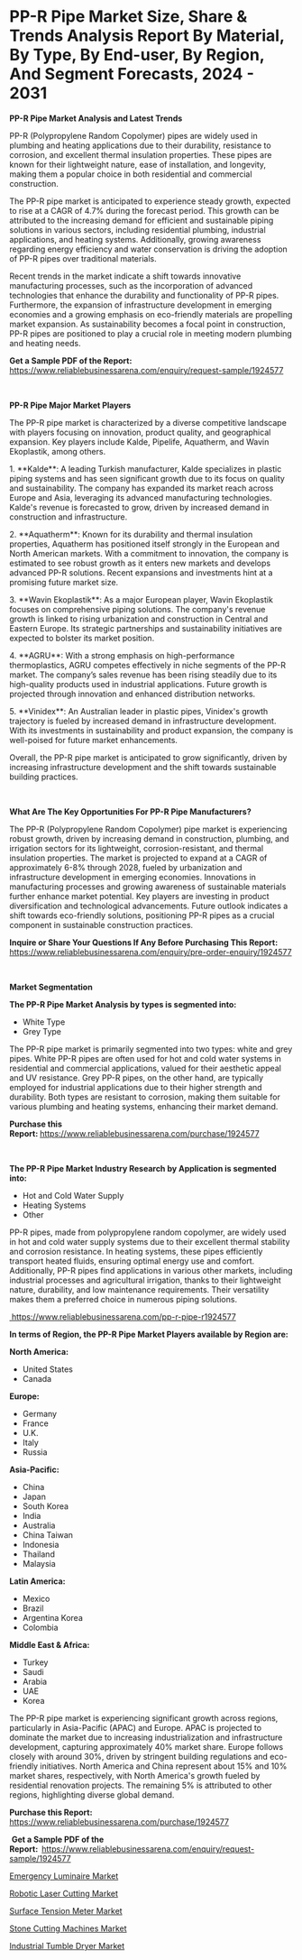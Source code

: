 <p><h1>PP-R Pipe Market Size, Share & Trends Analysis Report By Material, By Type, By End-user, By Region, And Segment Forecasts, 2024 - 2031</h1></p><p><strong>PP-R Pipe Market Analysis and Latest Trends</strong></p>
<p><p>PP-R (Polypropylene Random Copolymer) pipes are widely used in plumbing and heating applications due to their durability, resistance to corrosion, and excellent thermal insulation properties. These pipes are known for their lightweight nature, ease of installation, and longevity, making them a popular choice in both residential and commercial construction.</p><p>The PP-R pipe market is anticipated to experience steady growth, expected to rise at a CAGR of 4.7% during the forecast period. This growth can be attributed to the increasing demand for efficient and sustainable piping solutions in various sectors, including residential plumbing, industrial applications, and heating systems. Additionally, growing awareness regarding energy efficiency and water conservation is driving the adoption of PP-R pipes over traditional materials.</p><p>Recent trends in the market indicate a shift towards innovative manufacturing processes, such as the incorporation of advanced technologies that enhance the durability and functionality of PP-R pipes. Furthermore, the expansion of infrastructure development in emerging economies and a growing emphasis on eco-friendly materials are propelling market expansion. As sustainability becomes a focal point in construction, PP-R pipes are positioned to play a crucial role in meeting modern plumbing and heating needs.</p></p>
<p><strong>Get a Sample PDF of the Report:&nbsp;</strong> <a href="https://www.reliablebusinessarena.com/enquiry/request-sample/1924577?utm_campaign=1599&utm_medium=2&utm_source=Github&utm_content=ia&utm_term=24102024&utm_id=pp-r-pipe">https://www.reliablebusinessarena.com/enquiry/request-sample/1924577</a></p>
<p>&nbsp;</p>
<p><strong>PP-R Pipe Major Market Players</strong></p>
<p><p>The PP-R pipe market is characterized by a diverse competitive landscape with players focusing on innovation, product quality, and geographical expansion. Key players include Kalde, Pipelife, Aquatherm, and Wavin Ekoplastik, among others.</p><p>1. **Kalde**: A leading Turkish manufacturer, Kalde specializes in plastic piping systems and has seen significant growth due to its focus on quality and sustainability. The company has expanded its market reach across Europe and Asia, leveraging its advanced manufacturing technologies. Kalde's revenue is forecasted to grow, driven by increased demand in construction and infrastructure.</p><p>2. **Aquatherm**: Known for its durability and thermal insulation properties, Aquatherm has positioned itself strongly in the European and North American markets. With a commitment to innovation, the company is estimated to see robust growth as it enters new markets and develops advanced PP-R solutions. Recent expansions and investments hint at a promising future market size.</p><p>3. **Wavin Ekoplastik**: As a major European player, Wavin Ekoplastik focuses on comprehensive piping solutions. The company's revenue growth is linked to rising urbanization and construction in Central and Eastern Europe. Its strategic partnerships and sustainability initiatives are expected to bolster its market position.</p><p>4. **AGRU**: With a strong emphasis on high-performance thermoplastics, AGRU competes effectively in niche segments of the PP-R market. The company’s sales revenue has been rising steadily due to its high-quality products used in industrial applications. Future growth is projected through innovation and enhanced distribution networks.</p><p>5. **Vinidex**: An Australian leader in plastic pipes, Vinidex's growth trajectory is fueled by increased demand in infrastructure development. With its investments in sustainability and product expansion, the company is well-poised for future market enhancements.</p><p>Overall, the PP-R pipe market is anticipated to grow significantly, driven by increasing infrastructure development and the shift towards sustainable building practices.</p></p>
<p>&nbsp;</p>
<p><strong>What Are The Key Opportunities For PP-R Pipe Manufacturers?</strong></p>
<p><p>The PP-R (Polypropylene Random Copolymer) pipe market is experiencing robust growth, driven by increasing demand in construction, plumbing, and irrigation sectors for its lightweight, corrosion-resistant, and thermal insulation properties. The market is projected to expand at a CAGR of approximately 6-8% through 2028, fueled by urbanization and infrastructure development in emerging economies. Innovations in manufacturing processes and growing awareness of sustainable materials further enhance market potential. Key players are investing in product diversification and technological advancements. Future outlook indicates a shift towards eco-friendly solutions, positioning PP-R pipes as a crucial component in sustainable construction practices.</p></p>
<p><strong>Inquire or Share Your Questions If Any Before Purchasing This Report:</strong> <a href="https://www.reliablebusinessarena.com/enquiry/pre-order-enquiry/1924577?utm_campaign=1599&utm_medium=2&utm_source=Github&utm_content=ia&utm_term=24102024&utm_id=pp-r-pipe">https://www.reliablebusinessarena.com/enquiry/pre-order-enquiry/1924577</a></p>
<p>&nbsp;</p>
<p><strong>Market Segmentation</strong></p>
<p><strong>The PP-R Pipe Market Analysis by types is segmented into:</strong></p>
<p><ul><li>White Type</li><li>Grey Type</li></ul></p>
<p><p>The PP-R pipe market is primarily segmented into two types: white and grey pipes. White PP-R pipes are often used for hot and cold water systems in residential and commercial applications, valued for their aesthetic appeal and UV resistance. Grey PP-R pipes, on the other hand, are typically employed for industrial applications due to their higher strength and durability. Both types are resistant to corrosion, making them suitable for various plumbing and heating systems, enhancing their market demand.</p></p>
<p><strong>Purchase this Report:&nbsp;</strong><a href="https://www.reliablebusinessarena.com/purchase/1924577?utm_campaign=1599&utm_medium=2&utm_source=Github&utm_content=ia&utm_term=24102024&utm_id=pp-r-pipe">https://www.reliablebusinessarena.com/purchase/1924577</a></p>
<p>&nbsp;</p>
<p><strong>The PP-R Pipe Market Industry Research by Application is segmented into:</strong></p>
<p><ul><li>Hot and Cold Water Supply</li><li>Heating Systems</li><li>Other</li></ul></p>
<p><p>PP-R pipes, made from polypropylene random copolymer, are widely used in hot and cold water supply systems due to their excellent thermal stability and corrosion resistance. In heating systems, these pipes efficiently transport heated fluids, ensuring optimal energy use and comfort. Additionally, PP-R pipes find applications in various other markets, including industrial processes and agricultural irrigation, thanks to their lightweight nature, durability, and low maintenance requirements. Their versatility makes them a preferred choice in numerous piping solutions.</p></p>
<p><a href="https://www.reliablebusinessarena.com/pp-r-pipe-r1924577?utm_campaign=1599&utm_medium=2&utm_source=Github&utm_content=ia&utm_term=24102024&utm_id=pp-r-pipe">&nbsp;https://www.reliablebusinessarena.com/pp-r-pipe-r1924577</a></p>
<p><strong>In terms of Region, the PP-R Pipe Market Players available by Region are:</strong></p>
<p>
    <p> <strong> North America: </strong>
        <ul>
            <li>United States</li>
            <li>Canada</li>
        </ul>
        </p> 
    <p> <strong> Europe: </strong>
        <ul>
            <li>Germany</li>
            <li>France</li>
            <li>U.K.</li>
            <li>Italy</li>
            <li>Russia</li>
        </ul>
        </p> 
    <p> <strong> Asia-Pacific: </strong>
        <ul>
            <li>China</li>
            <li>Japan</li>
            <li>South Korea</li>
            <li>India</li>
            <li>Australia</li>
            <li>China Taiwan</li>
            <li>Indonesia</li>
            <li>Thailand</li>
            <li>Malaysia</li>
        </ul>
        </p> 
    <p> <strong> Latin America: </strong>
        <ul>
            <li>Mexico</li>
            <li>Brazil</li>
            <li>Argentina Korea</li>
            <li>Colombia</li>
        </ul>
        </p> 
    <p> <strong> Middle East & Africa: </strong>
        <ul>
            <li>Turkey</li>
            <li>Saudi</li>
            <li>Arabia</li>
            <li>UAE</li>
            <li>Korea</li>
        </ul>
    </p>
    </p>
<p><p>The PP-R pipe market is experiencing significant growth across regions, particularly in Asia-Pacific (APAC) and Europe. APAC is projected to dominate the market due to increasing industrialization and infrastructure development, capturing approximately 40% market share. Europe follows closely with around 30%, driven by stringent building regulations and eco-friendly initiatives. North America and China represent about 15% and 10% market shares, respectively, with North America's growth fueled by residential renovation projects. The remaining 5% is attributed to other regions, highlighting diverse global demand.</p></p>
<p><strong>Purchase this Report: </strong><a href="https://www.reliablebusinessarena.com/purchase/1924577?utm_campaign=1599&utm_medium=2&utm_source=Github&utm_content=ia&utm_term=24102024&utm_id=pp-r-pipe">https://www.reliablebusinessarena.com/purchase/1924577</a></p>
<p>&nbsp;<strong>Get a Sample PDF of the Report:&nbsp;&nbsp;</strong><a href="https://www.reliablebusinessarena.com/enquiry/request-sample/1924577?utm_campaign=1599&utm_medium=2&utm_source=Github&utm_content=ia&utm_term=24102024&utm_id=pp-r-pipe">https://www.reliablebusinessarena.com/enquiry/request-sample/1924577</a></p>
<p><strong></strong></p>
<p><p><a href="https://www.linkedin.com/pulse/emergency-luminaire-market-forecast-global-trends-analysis-3us5e?utm_campaign=1599&utm_medium=2&utm_source=Github&utm_content=ia&utm_term=24102024&utm_id=pp-r-pipe">Emergency Luminaire Market</a></p><p><a href="https://www.linkedin.com/pulse/global-robotic-laser-cutting-market-trends-insights-growth-opportunities-lkd6e?utm_campaign=1599&utm_medium=2&utm_source=Github&utm_content=ia&utm_term=24102024&utm_id=pp-r-pipe">Robotic Laser Cutting Market</a></p><p><a href="https://www.linkedin.com/pulse/global-surface-tension-meter-market-size-trends-analysis-regional-urgae?utm_campaign=1599&utm_medium=2&utm_source=Github&utm_content=ia&utm_term=24102024&utm_id=pp-r-pipe">Surface Tension Meter Market</a></p><p><a href="https://www.linkedin.com/pulse/stone-cutting-machines-market-overview-forecast-2024-2031-fdk6e?utm_campaign=1599&utm_medium=2&utm_source=Github&utm_content=ia&utm_term=24102024&utm_id=pp-r-pipe">Stone Cutting Machines Market</a></p><p><a href="https://www.linkedin.com/pulse/emerging-opportunities-challenges-global-industrial-tumble-rllve?utm_campaign=1599&utm_medium=2&utm_source=Github&utm_content=ia&utm_term=24102024&utm_id=pp-r-pipe">Industrial Tumble Dryer Market</a></p></p>